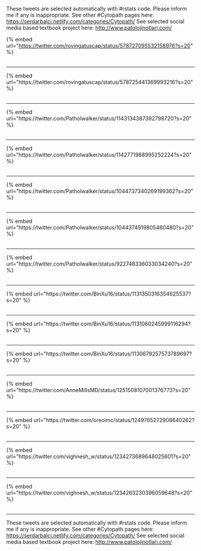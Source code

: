 

These tweets are selected automatically with #rstats code. Please inform me if any is inappropriate.
See other #Cytopath pages here: https://serdarbalci.netlify.com/categories/Cytopath/ 
See selected social media based textbook project here: http://www.patolojinotlari.com/

{% embed url="https://twitter.com/rovingatuscap/status/578727095532158976?s=20" %}<br>
<br>
<hr>
{% embed url="https://twitter.com/rovingatuscap/status/578725441369993216?s=20" %}<br>
<br>
<hr>
{% embed url="https://twitter.com/Patholwalker/status/1143134387392798720?s=20" %}<br>
<br>
<hr>
{% embed url="https://twitter.com/Patholwalker/status/1142771988995252224?s=20" %}<br>
<br>
<hr>
{% embed url="https://twitter.com/Patholwalker/status/1044737340269199362?s=20" %}<br>
<br>
<hr>
{% embed url="https://twitter.com/Patholwalker/status/1044374919805460480?s=20" %}<br>
<br>
<hr>
{% embed url="https://twitter.com/Patholwalker/status/922748336033034240?s=20" %}<br>
<br>
<hr>
{% embed url="https://twitter.com/BinXu16/status/1131350316354625537?s=20" %}<br>
<br>
<hr>
{% embed url="https://twitter.com/BinXu16/status/1131060245999116294?s=20" %}<br>
<br>
<hr>
{% embed url="https://twitter.com/BinXu16/status/1130679257573789697?s=20" %}<br>
<br>
<hr>
{% embed url="https://twitter.com/AnneMillsMD/status/1251508107001376773?s=20" %}<br>
<br>
<hr>
{% embed url="https://twitter.com/oreoimc/status/1249765272908640262?s=20" %}<br>
<br>
<hr>
{% embed url="https://twitter.com/vighnesh_w/status/1234273689648025601?s=20" %}<br>
<br>
<hr>
{% embed url="https://twitter.com/vighnesh_w/status/1234263230396059648?s=20" %}<br>
<br>
<hr>


These tweets are selected automatically with #rstats code. Please inform me if any is inappropriate.
See other #Cytopath pages here: https://serdarbalci.netlify.com/categories/Cytopath/ 
See selected social media based textbook project here: http://www.patolojinotlari.com/

